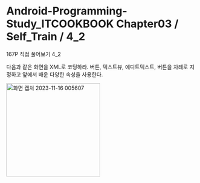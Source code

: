 # Android-Programming-Study_ITCOOKBOOK Chapter03 / Self_Train / 4_2
167P 직접 풀어보기 4_2

다음과 같은 화면을 XML로 코딩하라. 버튼, 텍스트뷰, 에디트텍스트, 버튼을 차례로 지정하고 앞에서 배운 다양한 속성을 사용한다.


<img width="248" alt="화면 캡처 2023-11-16 005607" src="https://github.com/ParkJJuu/Android-Programming_Study-ITCOOKBOOK.ver-/assets/86358115/2d7557c6-6b30-4691-a663-809e037f7c19">

